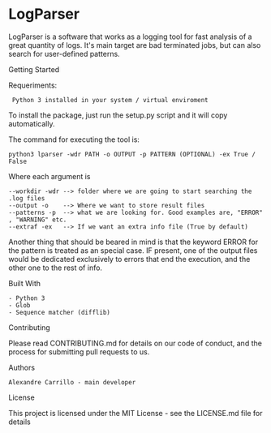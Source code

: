 # LogParser

LogParser is a software that works as a logging tool for fast analysis of a great quantity of logs.
It's main target are bad terminated jobs, but can also search for user-defined patterns.

Getting Started

Requeriments:

	 Python 3 installed in your system / virtual enviroment

To install the package, just run the setup.py script and it will copy automatically. 

The command for executing the tool is:

 	python3 lparser -wdr PATH -o OUTPUT -p PATTERN (OPTIONAL) -ex True / False 
  

Where each argument is

	--workdir -wdr --> folder where we are going to start searching the .log files
	--output -o    --> Where we want to store result files
	--patterns -p  --> what we are looking for. Good examples are, "ERROR" , "WARNING" etc.
  	--extraf -ex   --> If we want an extra info file (True by default)
  
Another thing that should be beared in mind is that the keyword ERROR for the pattern is treated as an special case. 
IF present, one of the output files would be dedicated exclusively to errors that end the execution, and the other one to the rest of info. 

Built With


	- Python 3
	- Glob
	- Sequence matcher (difflib)


Contributing


Please read CONTRIBUTING.md for details on our code of conduct, and the process for submitting pull requests to us.

Authors


	Alexandre Carrillo - main developer 

License

This project is licensed under the MIT License - see the LICENSE.md file for details
